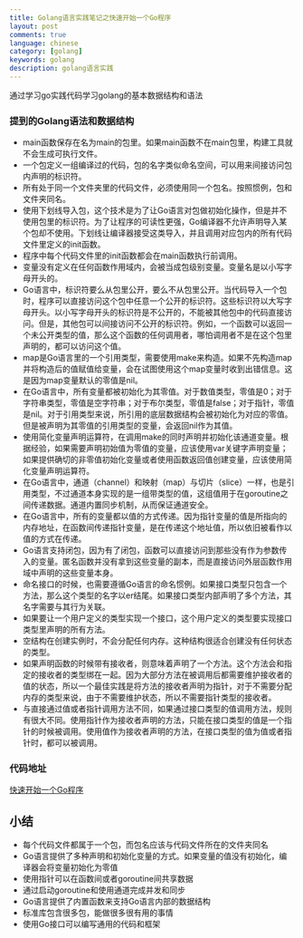 ```yaml
---
title: Golang语言实践笔记之快速开始一个Go程序
layout: post
comments: true
language: chinese
category: [golang]
keywords: golang
description: golang语言实践
---
```


通过学习go实践代码学习golang的基本数据结构和语法

<!-- more -->

### 提到的Golang语法和数据结构

* main函数保存在名为main的包里。如果main函数不在main包里，构建工具就不会生成可执行文件。
* 一个包定义一组编译过的代码，包的名字类似命名空间，可以用来间接访问包内声明的标识符。
* 所有处于同一个文件夹里的代码文件，必须使用同一个包名。按照惯例，包和文件夹同名。
* 使用下划线导入包，这个技术是为了让Go语言对包做初始化操作，但是并不使用包里的标识符。为了让程序的可读性更强，Go编译器不允许声明导入某个包却不使用。下划线让编译器接受这类导入，并且调用对应包内的所有代码文件里定义的init函数。
* 程序中每个代码文件里的init函数都会在main函数执行前调用。
* 变量没有定义在任何函数作用域内，会被当成包级别变量。变量名是以小写字母开头的。
* Go语言中，标识符要么从包里公开，要么不从包里公开。当代码导入一个包时，程序可以直接访问这个包中任意一个公开的标识符。这些标识符以大写字母开头。以小写字母开头的标识符是不公开的，不能被其他包中的代码直接访问。但是，其他包可以间接访问不公开的标识符。例如，一个函数可以返回一个未公开类型的值，那么这个函数的任何调用者，哪怕调用者不是在这个包里声明的，都可以访问这个值。
* map是Go语言里的一个引用类型，需要使用make来构造。如果不先构造map并将构造后的值赋值给变量，会在试图使用这个map变量时收到出错信息。这是因为map变量默认的零值是nil。
* 在Go语言中，所有变量都被初始化为其零值。对于数值类型，零值是0；对于字符串类型，零值是空字符串；对于布尔类型，零值是false；对于指针，零值是nil。对于引用类型来说，所引用的底层数据结构会被初始化为对应的零值。但是被声明为其零值的引用类型的变量，会返回nil作为其值。
* 使用简化变量声明运算符，在调用make的同时声明并初始化该通道变量。根据经验，如果需要声明初始值为零值的变量，应该使用var关键字声明变量；如果提供确切的非零值初始化变量或者使用函数返回值创建变量，应该使用简化变量声明运算符。
* 在Go语言中，通道（channel）和映射（map）与切片（slice）一样，也是引用类型，不过通道本身实现的是一组带类型的值，这组值用于在goroutine之间传递数据。通道内置同步机制，从而保证通道安全。
* 在Go语言中，所有的变量都以值的方式传递。因为指针变量的值是所指向的内存地址，在函数间传递指针变量，是在传递这个地址值，所以依旧被看作以值的方式在传递。
* Go语言支持闭包，因为有了闭包，函数可以直接访问到那些没有作为参数传入的变量。匿名函数并没有拿到这些变量的副本，而是直接访问外层函数作用域中声明的这些变量本身。
* 命名接口的时候，也需要遵循Go语言的命名惯例。如果接口类型只包含一个方法，那么这个类型的名字以er结尾。如果接口类型内部声明了多个方法，其名字需要与其行为关联。
* 如果要让一个用户定义的类型实现一个接口，这个用户定义的类型要实现接口类型里声明的所有方法。
* 空结构在创建实例时，不会分配任何内存。这种结构很适合创建没有任何状态的类型。
* 如果声明函数的时候带有接收者，则意味着声明了一个方法。这个方法会和指定的接收者的类型绑在一起。因为大部分方法在被调用后都需要维护接收者的值的状态，所以一个最佳实践是将方法的接收者声明为指针，对于不需要分配内存的类型来说，由于不需要维护状态，所以不需要指针类型的接收者。
* 与直接通过值或者指针调用方法不同，如果通过接口类型的值调用方法，规则有很大不同。使用指针作为接收者声明的方法，只能在接口类型的值是一个指针的时候被调用。使用值作为接收者声明的方法，在接口类型的值为值或者指针时，都可以被调用。


### 代码地址
[快速开始一个Go程序](https://github.com/jingliming/code/tree/master/chapter2/sample)
## 小结
* 每个代码文件都属于一个包，而包名应该与代码文件所在的文件夹同名
* Go语言提供了多种声明和初始化变量的方式。如果变量的值没有初始化，编译器会将变量初始化为零值
* 使用指针可以在函数间或者goroutine间共享数据
* 通过启动goroutine和使用通道完成并发和同步
* Go语言提供了内置函数来支持Go语言内部的数据结构
* 标准库包含很多包，能做很多很有用的事情
* 使用Go接口可以编写通用的代码和框架



